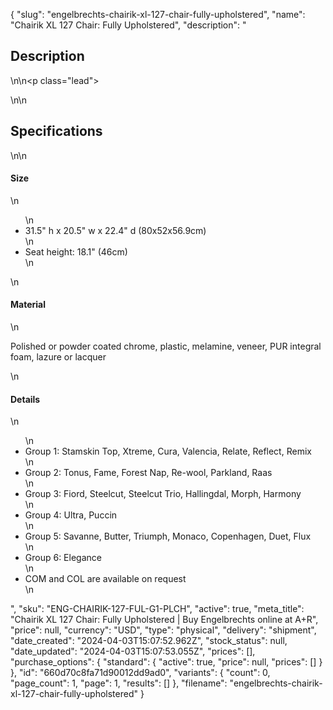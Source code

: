 {
  "slug": "engelbrechts-chairik-xl-127-chair-fully-upholstered",
  "name": "Chairik XL 127 Chair: Fully Upholstered",
  "description": "<h2>Description</h2>\n<!-- split -->\n<p class=\"lead\"> </p>\n<!-- split -->\n<h2>Specifications</h2>\n<!-- split -->\n<h4>Size</h4>\n<ul>\n<li>31.5\" h x 20.5\" w x 22.4\" d (80x52x56.9cm)</li>\n<li>Seat height: 18.1\" (46cm)</li>\n</ul>\n<h4>Material</h4>\n<p>Polished or powder coated chrome, plastic, melamine, veneer, PUR integral foam, lazure or lacquer</p>\n<h4>Details</h4>\n<ul>\n<li>Group 1: Stamskin Top, Xtreme, Cura, Valencia, Relate, Reflect, Remix</li>\n<li>Group 2: Tonus, Fame, Forest Nap, Re-wool, Parkland, Raas </li>\n<li>Group 3: Fiord, Steelcut, Steelcut Trio, Hallingdal, Morph, Harmony</li>\n<li>Group 4: Ultra, Puccin</li>\n<li>Group 5: Savanne, Butter, Triumph, Monaco, Copenhagen, Duet, Flux</li>\n<li>Group 6: Elegance</li>\n<li>COM and COL are available on request</li>\n</ul>",
  "sku": "ENG-CHAIRIK-127-FUL-G1-PLCH",
  "active": true,
  "meta_title": "Chairik XL 127 Chair: Fully Upholstered | Buy Engelbrechts online at A+R",
  "price": null,
  "currency": "USD",
  "type": "physical",
  "delivery": "shipment",
  "date_created": "2024-04-03T15:07:52.962Z",
  "stock_status": null,
  "date_updated": "2024-04-03T15:07:53.055Z",
  "prices": [],
  "purchase_options": {
    "standard": {
      "active": true,
      "price": null,
      "prices": []
    }
  },
  "id": "660d70c8fa71d90012dd9ad0",
  "variants": {
    "count": 0,
    "page_count": 1,
    "page": 1,
    "results": []
  },
  "filename": "engelbrechts-chairik-xl-127-chair-fully-upholstered"
}